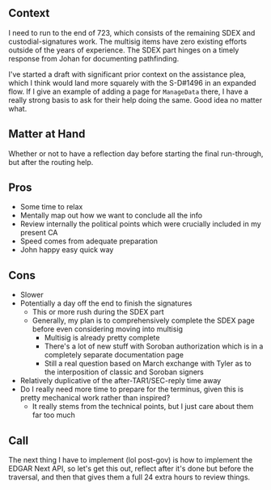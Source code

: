 ## Context

I need to run to the end of 723, which consists of the remaining SDEX and custodial-signatures work. The multisig items have zero existing efforts outside of the years of experience. The SDEX part hinges on a timely response from Johan for documenting pathfinding.

I've started a draft with significant prior context on the assistance plea, which I think would land more squarely with the S-D#1496 in an expanded flow. If I give an example of adding a page for `ManageData` there, I have a really strong basis to ask for their help doing the same. Good idea no matter what.

## Matter at Hand

Whether or not to have a reflection day before starting the final run-through, but after the routing help.

## Pros

- Some time to relax
- Mentally map out how we want to conclude all the info
- Review internally the political points which were crucially included in my present CA
- Speed comes from adequate preparation
- John happy easy quick way

## Cons

- Slower
- Potentially a day off the end to finish the signatures
  - This or more rush during the SDEX part
  - Generally, my plan is to comprehensively complete the SDEX page before even considering moving into multisig
    - Multisig is already pretty complete
    - There's a lot of new stuff with Soroban authorization which is in a completely separate documentation page
    - Still a real question based on March exchange with Tyler as to the interposition of classic and Soroban signers
- Relatively duplicative of the after-TAR1/SEC-reply time away
- Do I really need more time to prepare for the terminus, given this is pretty mechanical work rather than inspired?
  - It really stems from the technical points, but I just care about them far too much

## Call

The next thing I have to implement (lol post-gov) is how to implement the EDGAR Next API, so let's get this out, reflect after it's done but before the traversal, and then that gives them a full 24 extra hours to review things.
